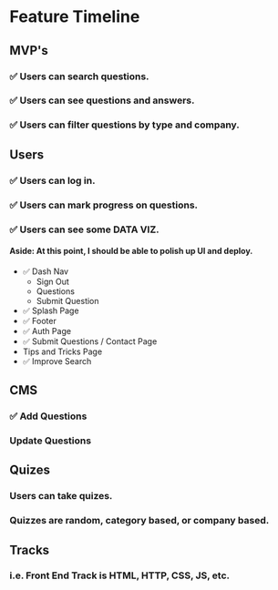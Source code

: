 # Feature Timeline

## MVP's
  ### :white_check_mark: Users can search questions.
  ### :white_check_mark: Users can see questions and answers.
  ### :white_check_mark: Users can filter questions by type and company.

## Users
  ### :white_check_mark: Users can log in.
  ### :white_check_mark: Users can mark progress on questions.
  ### :white_check_mark: Users can see some DATA VIZ.

#### Aside: At this point, I should be able to polish up UI and deploy.
  * :white_check_mark: Dash Nav
    * Sign Out
    * Questions
    * Submit Question
  * :white_check_mark: Splash Page
  * :white_check_mark: Footer
  * :white_check_mark: Auth Page
  * :white_check_mark: Submit Questions / Contact Page
  * Tips and Tricks Page
  * :white_check_mark: Improve Search

## CMS
  ### :white_check_mark: Add Questions
  ### Update Questions
  
## Quizes
  ### Users can take quizes. 
  ### Quizzes are random, category based, or company based. 

## Tracks
  ### i.e. Front End Track is HTML, HTTP, CSS, JS, etc. 

